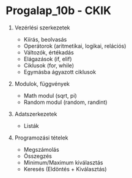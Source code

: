 # Progalap_10b - CKIK

1. Vezérlési szerkezetek
   - Kiírás, beolvasás
   - Operátorok (aritmetikai, logikai, relációs)
   - Változók, értékadás
   - Elágazások (if, elif)
   - Ciklusok (for, while)
   - Egymásba ágyazott ciklusok
   
2. Modulok, függvények
   - Math modul (sqrt, pi)
   - Random modul (random, randint)
   
3. Adatszerkezetek
   - Listák

4. Programozási tételek
   - Megszámolás
   - Összegzés
   - Minimum/Maximum kiválasztás
   - Keresés (Eldöntés + Kiválasztás)
